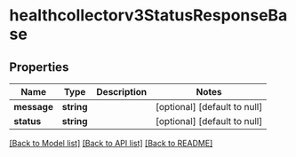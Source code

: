 # healthcollectorv3StatusResponseBase

## Properties
Name | Type | Description | Notes
------------ | ------------- | ------------- | -------------
**message** | **string** |  | [optional] [default to null]
**status** | **string** |  | [optional] [default to null]

[[Back to Model list]](../README.md#documentation-for-models) [[Back to API list]](../README.md#documentation-for-api-endpoints) [[Back to README]](../README.md)


